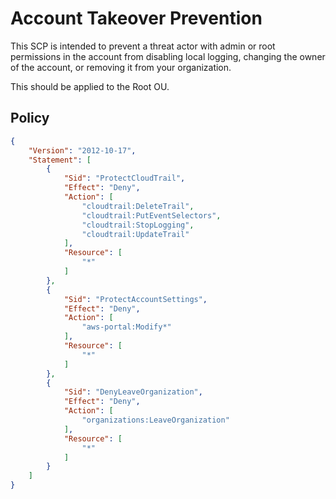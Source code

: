 # Account Takeover Prevention

This SCP is intended to prevent a threat actor with admin or root permissions in the account from disabling local logging, changing the owner of the account, or removing it from your organization.

This should be applied to the Root OU.

## Policy
```json
{
    "Version": "2012-10-17",
    "Statement": [
        {
            "Sid": "ProtectCloudTrail",
            "Effect": "Deny",
            "Action": [
                "cloudtrail:DeleteTrail",
                "cloudtrail:PutEventSelectors",
                "cloudtrail:StopLogging",
                "cloudtrail:UpdateTrail"
            ],
            "Resource": [
                "*"
            ]
        },
        {
            "Sid": "ProtectAccountSettings",
            "Effect": "Deny",
            "Action": [
                "aws-portal:Modify*"
            ],
            "Resource": [
                "*"
            ]
        },
        {
            "Sid": "DenyLeaveOrganization",
            "Effect": "Deny",
            "Action": [
                "organizations:LeaveOrganization"
            ],
            "Resource": [
                "*"
            ]
        }
    ]
}
```